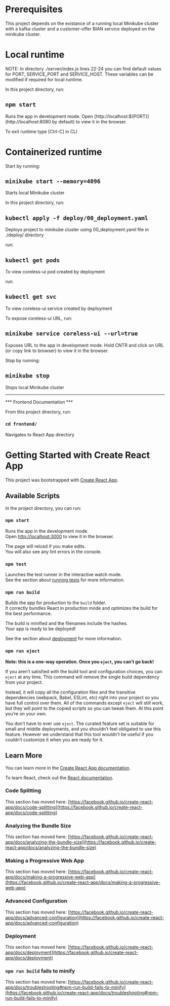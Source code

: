 # Prerequisites

This project depends on the existance of a running local Minikube cluster
with a kafka cluster and a customer-offer BIAN service deployed on the minikube cluster.

# Local runtime

NOTE: 
In directory ./server/index.js lines 22-24 you can find default values for PORT, SERVICE_PORT and SERVICE_HOST.
These variables can be modified if required for local runtime.

In this project directory, run:

## `npm start`

Runs the app in development mode.
Open [http://localhost:${PORT}](http://localhost:8080 by default) to view it in the browser.

To exit runtime type [Ctrl-C] in CLI

# Containerized runtime

Start by running:

## `minikube start --memory=4096`

Starts local Minikube cluster

In this project directory, run:

## `kubectl apply -f deploy/00_deployment.yaml`

Deploys project to minikube cluster using 00_deployment.yaml file in ./deploy/ directory

run:

## `kubectl get pods`

To view coreless-ui pod created by deployment

run:

## `kubectl get svc`

To view coreless-ui service created by deployment

To expose coreless-ui URL, run:

## `minikube service coreless-ui --url=true`

Exposes URL to the app in development mode.
Hold CNTR and click on URL (or copy link to browser) to view it in the browser.

Stop by running:

## `minikube stop`

Stops local Minikube cluster

---

*** Frontend Documentation ***

From this project directory, run:

### `cd frontend/`

Navigates to React App directory

# Getting Started with Create React App

This project was bootstrapped with [Create React App](https://github.com/facebook/create-react-app).

## Available Scripts

In the project directory, you can run:

### `npm start`

Runs the app in the development mode.\
Open [http://localhost:3000](http://localhost:3000) to view it in the browser.

The page will reload if you make edits.\
You will also see any lint errors in the console.

### `npm test`

Launches the test runner in the interactive watch mode.\
See the section about [running tests](https://facebook.github.io/create-react-app/docs/running-tests) for more information.

### `npm run build`

Builds the app for production to the `build` folder.\
It correctly bundles React in production mode and optimizes the build for the best performance.

The build is minified and the filenames include the hashes.\
Your app is ready to be deployed!

See the section about [deployment](https://facebook.github.io/create-react-app/docs/deployment) for more information.

### `npm run eject`

**Note: this is a one-way operation. Once you `eject`, you can’t go back!**

If you aren’t satisfied with the build tool and configuration choices, you can `eject` at any time. This command will remove the single build dependency from your project.

Instead, it will copy all the configuration files and the transitive dependencies (webpack, Babel, ESLint, etc) right into your project so you have full control over them. All of the commands except `eject` will still work, but they will point to the copied scripts so you can tweak them. At this point you’re on your own.

You don’t have to ever use `eject`. The curated feature set is suitable for small and middle deployments, and you shouldn’t feel obligated to use this feature. However we understand that this tool wouldn’t be useful if you couldn’t customize it when you are ready for it.

## Learn More

You can learn more in the [Create React App documentation](https://facebook.github.io/create-react-app/docs/getting-started).

To learn React, check out the [React documentation](https://reactjs.org/).

### Code Splitting

This section has moved here: [https://facebook.github.io/create-react-app/docs/code-splitting](https://facebook.github.io/create-react-app/docs/code-splitting)

### Analyzing the Bundle Size

This section has moved here: [https://facebook.github.io/create-react-app/docs/analyzing-the-bundle-size](https://facebook.github.io/create-react-app/docs/analyzing-the-bundle-size)

### Making a Progressive Web App

This section has moved here: [https://facebook.github.io/create-react-app/docs/making-a-progressive-web-app](https://facebook.github.io/create-react-app/docs/making-a-progressive-web-app)

### Advanced Configuration

This section has moved here: [https://facebook.github.io/create-react-app/docs/advanced-configuration](https://facebook.github.io/create-react-app/docs/advanced-configuration)

### Deployment

This section has moved here: [https://facebook.github.io/create-react-app/docs/deployment](https://facebook.github.io/create-react-app/docs/deployment)

### `npm run build` fails to minify

This section has moved here: [https://facebook.github.io/create-react-app/docs/troubleshooting#npm-run-build-fails-to-minify](https://facebook.github.io/create-react-app/docs/troubleshooting#npm-run-build-fails-to-minify)
